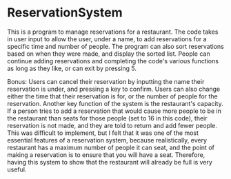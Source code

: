 # ReservationSystem
This is a program to manage reservations for a restaurant. The code takes in user input to allow the user, under a name, to add reservations for a specific time and number of 
people. The program can also sort reservations based on when they were made, and display the sorted list. People can continue adding reservations and completing the code's
various functions as long as they like, or can exit by pressing 5.

Bonus: Users can cancel their reservation by inputting the name their reservation is under, and pressing a key to confirm. Users can also change either the time that their 
reservation is for, or the number of people for the reservation. Another key function of the system is the restaurant's capacity. If a person tries to add a reservation that
would cause more people to be in the restaurant than seats for those people (set to 16 in this code), their reservation is not made, and they are told to return and add fewer
people. This was difficult to implement, but I felt that it was one of the most essential features of a reservation system, because realistically, every restaurant has a 
maximum number of people it can seat, and the point of making a reservation is to ensure that you will have a seat. Therefore, having this system to show that the restaurant
will already be full is very useful.
